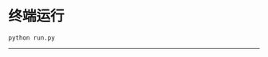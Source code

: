 # 终端运行

```shell
python run.py
```
***************************************************************************************************************************************************************************************************************************************************************************************************************************************************************************************************************************************************************************************************************************************************************************************************************************************************************************************************************************************************************************************************************************************************************************************************************************************************************************************************************************************************************************